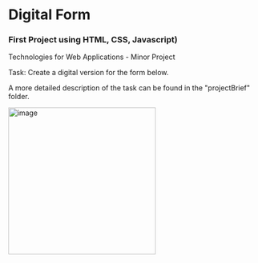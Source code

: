 # Digital Form <h3>First Project using HTML, CSS, Javascript)</h3> 

Technologies for Web Applications - Minor Project

Task: Create a digital version for the form below. 

A more detailed description of the task can be found in the "projectBrief" folder.

<img width="294" alt="image" src="https://user-images.githubusercontent.com/103421610/201447139-4d72fd60-068c-4cf3-9ecc-5e6260d3dc8c.png">


